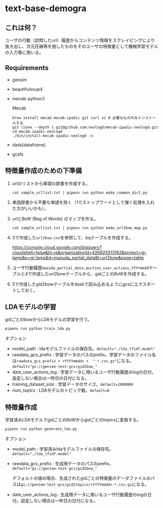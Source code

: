 # text-base-demogra

##  これは何？

ユーザの行動（訪問したurl）履歴からコンテンツ情報をスクレイピングにより抜き出し、次元圧縮等を施したものをそのユーザの特徴量として機械学習モデルの入力等に用いる。

## Requirements

- gensim

- beautifulsoup4

- mecab-python3

  Mecab

  ```
  brew install mecab mecab-ipadic git curl xz # 必要なもののみインストールする
  git clone --depth 1 git@github.com:neologd/mecab-ipadic-neologd.git
  cd mecab-ipadic-neologd
  ./bin/install-mecab-ipadic-neologd -n
  ```

- dask[dataframe]

- gcsfs



## 特徴量作成のための下準備

1. urlのリストから単語の辞書を作成する。

   ```shell
   cat sample_urllist.txt | pipenv run python make_common_dict.py
   ```

   

2. 単語辞書から不要な単語を除く（1でストップワードとして弾く処理を入れた方がいいかも）。

3. urlとBoW (Bag of Words) のマップを作る。

   ```shell
   cat sample_urllist.txt | pipenv run python make_url2bow_map.py
   ```

   

4. 3で作成した`url2bow.csv`を参照して、bqテーブルを作成する。

   https://console.cloud.google.com/bigquery?cloudshell=false&hl=ja&organizationId=426825513162&project=gj-lamp&p=gj-lamp&d=masuda_partial_data&t=url2bow&page=table

5. ユーザ行動履歴`masuda_partial_data.auction_user_actions_YYYYmmdd`テーブルと4で作成したurl2bowテーブルから、gidごとのBoWを作成する。

6. 5で作成したgid2bowテーブルをdaskで読み込めるようにgcsにエクスポートしておく。

## LDAモデルの学習

gidごとのbowからLDAモデルの学習を行う。

```
pipenv run python train_lda.py 
```

オプション

- model_path : ldaモデルファイルの保存先。`default="./lda_tfidf.model"`
- rawdata_gcs_prefix : 学習データのパスのprefix。学習データのファイル名は`rawdata_gcs_prefix + <YYYYmmdd> +  "-*.csv.gz"`になる。`default="gs://geniee-test-gcs/gid2bow_"`
- date_user_actions_log : 学習データに用いるユーザ行動履歴のlogの日付。設定しない場合は一昨日の日付になる。
- training_dataset_size : 学習データのサイズ。`default=1000000`
- num_topics : LDAモデルのトピック数。`default=8`

## 特徴量作成

学習済みLDAモデルでgidごとのBoWからgidごとのtopicsに変換する。

```
pipenv run python generate_lda.py
```

オプション

- model_path : 学習済みldaモデルファイルの保存先。`default="./lda_tfidf.model"`

- rawdata_gcs_prefix : 生成用データのパスのprefix。`default="gs://geniee-test-gcs/gid2bow_"`

  デフォルトの値の場合、生成されたgidごとの特徴量のデータファイルのパスは`gs://geniee-test-gcs/gid2topics/<YYYYmmdd>-*.csv.gz`になる。

- date_user_actions_log : 生成用データに用いるユーザ行動履歴のlogの日付。設定しない場合は一昨日の日付になる。


